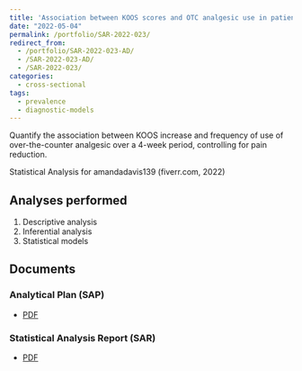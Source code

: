 ```yaml
---
title: 'Association between KOOS scores and OTC analgesic use in patients using knee-braces'
date: "2022-05-04"
permalink: /portfolio/SAR-2022-023/
redirect_from:
  - /portfolio/SAR-2022-023-AD/
  - /SAR-2022-023-AD/
  - /SAR-2022-023/
categories:
  - cross-sectional
tags:
  - prevalence
  - diagnostic-models
---
```


Quantify the association between KOOS increase and frequency of use of over-the-counter analgesic over a 4-week period, controlling for pain reduction.

Statistical Analysis for amandadavis139 (fiverr.com, 2022)
<!-- Technical Report for  PERSON (PLACE, yyyy) -->

## Analyses performed

1. Descriptive analysis
1. Inferential analysis
1. Statistical models

## Documents

<!-- The client has requested that this analysis be kept confidential until a future date, determined by the client. -->
<!-- All documents from this consultation are therefore not published online and only the title and year of the analysis will be included in the consultant's Portfolio. -->
<!-- After the agreed date is reached, the documents will be released. -->

<!-- The client has requested that this analysis be kept confidential. -->
<!-- All documents from this consultation are therefore not published online and only the title and year of the analysis will be included in the consultant's Portfolio. -->

### Analytical Plan (SAP)

- [PDF][sap]

### Statistical Analysis Report (SAR)

- [PDF][sar]

<!-- ## Associated analyses -->

<!-- This analysis is part of a larger project and is supported by other analyses, linked below. -->

<!-- **[assoc_title]** -->

<!-- <[assoc_link]> -->

<!-- --- -->

[sap]: /files/SAP-2022-023-AD-v01.pdf
[sar]: /files/SAR-2022-023-AD-v01.pdf
